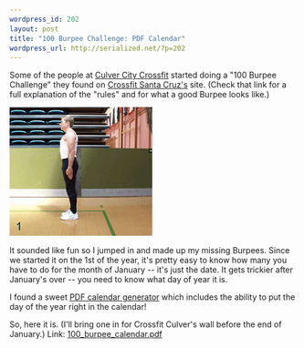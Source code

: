 ```yaml
--- 
wordpress_id: 202
layout: post
title: "100 Burpee Challenge: PDF Calendar"
wordpress_url: http://serialized.net/?p=202
---
```

Some of the people at [Culver City Crossfit](http://culvercitycrossfit.com) started doing a "100 Burpee Challenge" they found on [Crossfit Santa Cruz's](http://www.crossfitsantacruz.com/crossfit_santa_cruz/burpee-challenge-details.html) site. (Check that link for a full explanation of the "rules" and for what a good Burpee looks like.)

![A guy from the Royal Navy demonstrates.](/images/burpee.gif)

It sounded like fun so I jumped in and made up my missing Burpees. Since we started it on the 1st of the year, it's pretty easy to know how many you have to do for the month of January -- it's just the date. It gets trickier after January's over -- you need to know what day of year it is.

I found a sweet [PDF calendar generator](http://www.pdfcalendar.com/12-weeks/) which includes the ability to put the day of the year right in the calendar! 

So, here it is. (I'll bring one in for Crossfit Culver's wall before the end of January.)
Link: [100_burpee_calendar.pdf](/images/100-burpee-calendar.pdf)
